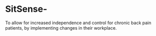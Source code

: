 # SitSense-
To allow for increased independence and control for chronic back pain patients, by implementing changes in their workplace. 
